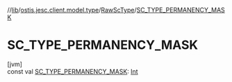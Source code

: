//[lib](../../../index.md)/[ostis.jesc.client.model.type](../index.md)/[RawScType](index.md)/[SC_TYPE_PERMANENCY_MASK](-s-c_-t-y-p-e_-p-e-r-m-a-n-e-n-c-y_-m-a-s-k.md)

# SC_TYPE_PERMANENCY_MASK

[jvm]\
const val [SC_TYPE_PERMANENCY_MASK](-s-c_-t-y-p-e_-p-e-r-m-a-n-e-n-c-y_-m-a-s-k.md): [Int](https://kotlinlang.org/api/latest/jvm/stdlib/kotlin/-int/index.html)
